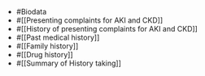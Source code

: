 - #Biodata
- #[[Presenting complaints for AKI and CKD]]
- #[[History of presenting complaints for AKI and CKD]]
- #[[Past medical history]]
- #[[Family history]]
- #[[Drug history]]
- #[[Summary of History taking]]